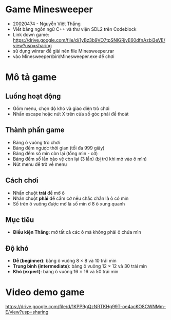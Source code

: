 # Game Minesweeper
- 20020474 - Nguyễn Việt Thắng
- Viết bằng ngôn ngữ C++ và thư viện SDL2 trên Codeblock
- Link down game: https://drive.google.com/file/d/1yBz3b9VO7tpSNlGRjvE60dfnAzbi3eVE/view?usp=sharing
- sử dụng winrar để giải nén file Minesweeper.rar
- vào Minesweeper\bin\Minesweeper.exe để chơi
# Mô tả game
## Luồng hoạt động
- Gồm menu, chọn độ khó và giao diện trò chơi
- Nhấn escape hoặc nút X trên cửa sổ góc phải để thoát
## Thành phần game
- Bảng ô vuông trò chơi
- Bảng đếm ngược thời gian (tối đa 999 giây)
- Bảng đếm số mìn còn lại (tổng mìn - cờ)
- Bảng đếm số lần bảo vệ còn lại (3 lần) (bị trừ khi mở vào ô mìn)
- Nút menu để trở về menu
## Cách chơi
- Nhấn chuột **trái** để mở ô
- Nhấn chuột **phải** để cắm cờ nếu chắc chắn là ô có mìn
- Số trên ô vuông được mở là số mìn ở 8 ô xung quanh
## Mục tiêu
- **Điều kiện Thắng**: mở tất cả các ô mà không phải ô chứa mìn
## Độ khó
- **Dễ (beginner)**: bảng ô vuông 8 × 8 và 10 trái mìn
- **Trung bình (intermediate)**: bảng ô vuông 12 × 12 và 30 trái mìn
- **Khó (expert)**: bảng ô vuông 16 × 16 và 50 trái mìn
# Video demo game
https://drive.google.com/file/d/1KPP9gQzNRTKHg99T-oe4acKO8CWNMm-E/view?usp=sharing
